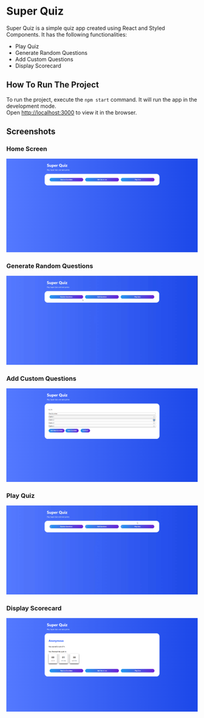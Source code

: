 # Super Quiz

Super Quiz is a simple quiz app created using React and Styled Components. It has the following functionalities:

- Play Quiz
- Generate Random Questions
- Add Custom Questions
- Display Scorecard

## How To Run The Project

To run the project, execute the `npm start` command. It will run the app in the development mode.\
Open [http://localhost:3000](http://localhost:3000) to view it in the browser.

## Screenshots

### Home Screen

!['Home Screen'](src/demo/1-home-screen.png)

### Generate Random Questions

!['Generate Random Questions'](src/demo/2-generate-random-questions.gif)

### Add Custom Questions

!['Add Custom Questions'](src/demo/5-add-custom-questions.png)

### Play Quiz

!['Play Quiz'](src/demo/3-attempt-quiz.gif)

### Display Scorecard

!['Scorecard'](src/demo/4-score-card.png)
